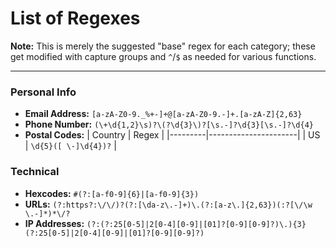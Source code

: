 # List of Regexes

**Note:** This is merely the suggested "base" regex for each category; these get modified with capture groups and `^`/`$` as needed for various functions.

---

### Personal Info
* **Email Address:** `[a-zA-Z0-9._%+-]+@[a-zA-Z0-9.-]+.[a-zA-Z]{2,63}`
* **Phone Number:** `(\+\d{1,2}\s)?\(?\d{3}\)?[\s.-]?\d{3}[\s.-]?\d{4}`
* **Postal Codes:**
  | Country |        Regex         |
  |---------|----------------------|
  | US      | `\d{5}([ \-]\d{4})?` |

### Technical
* **Hexcodes:** `#(?:[a-f0-9]{6}|[a-f0-9]{3})`
* **URLs:** `(?:https?:\/\/)?(?:[\da-z\.-]+)\.(?:[a-z\.]{2,63})(:?[\/\w \.-]*)*\/?`
* **IP Addresses:** `(?:(?:25[0-5]|2[0-4][0-9]|[01]?[0-9][0-9]?)\.){3}(?:25[0-5]|2[0-4][0-9]|[01]?[0-9][0-9]?)`
